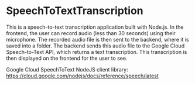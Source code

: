 ﻿# SpeechToTextTranscription

This is a speech-to-text transcription application built with Node.js. In the frontend, the user can record audio (less than 30 seconds) using their microphone. The recorded audio file is then sent to the backend, where it is saved into a folder. The backend sends this audio file to the Google Cloud Speech-to-Text API, which returns a text transcription. This transcription is then displayed on the frontend for the user to see.

Google Cloud SpeechToText NodeJS client library: https://cloud.google.com/nodejs/docs/reference/speech/latest

